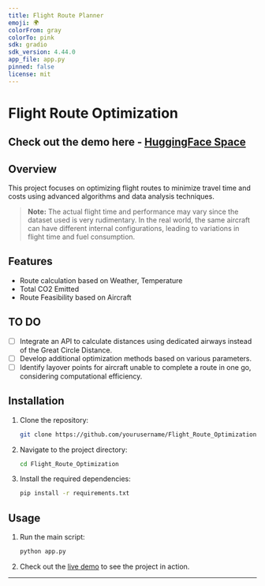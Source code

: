 ```yaml
---
title: Flight Route Planner
emoji: 🌍
colorFrom: gray
colorTo: pink
sdk: gradio
sdk_version: 4.44.0
app_file: app.py
pinned: false
license: mit
---
```

# Flight Route Optimization

## Check out the demo here -  [HuggingFace Space](https://huggingface.co/spaces/souvik0306/Flight_Route_Planner)

## Overview

This project focuses on optimizing flight routes to minimize travel time and costs using advanced algorithms and data analysis techniques.

> **Note:** The actual flight time and performance may vary since the dataset used is very rudimentary. In the real world, the same aircraft can have different internal configurations, leading to variations in flight time and fuel consumption.

## Features

- Route calculation based on Weather, Temperature
- Total CO2 Emitted
- Route Feasibility based on Aircraft

## TO DO
* [ ] Integrate an API to calculate distances using dedicated airways instead of the Great Circle Distance.
* [ ] Develop additional optimization methods based on various parameters.
* [ ] Identify layover points for aircraft unable to complete a route in one go, considering computational efficiency.

## Installation

1. Clone the repository:
   ```bash
   git clone https://github.com/yourusername/Flight_Route_Optimization.git
   ```
2. Navigate to the project directory:
   ```bash
   cd Flight_Route_Optimization
   ```
3. Install the required dependencies:
   ```bash
   pip install -r requirements.txt
   ```

## Usage

1. Run the main script:
   ```bash
   python app.py
   ```
2. Check out the [live demo](https://huggingface.co/spaces/souvik0306/Flight_Route_Planner) to see the project in action.

---
